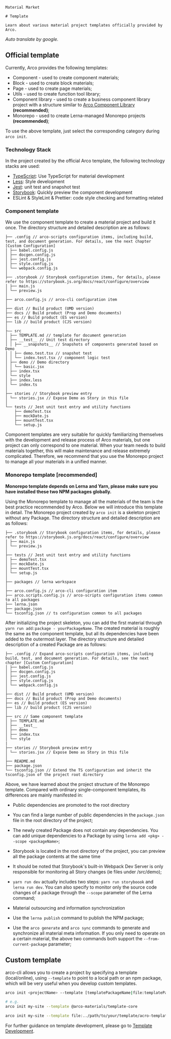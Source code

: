 `````
Material Market

# Template

Learn about various material project templates officially provided by Arco.
`````

*Auto translate by google.*

## Official template

Currently, Arco provides the following templates:

- Component - used to create component materials;
- Block - used to create block materials;
- Page - used to create page materials;
- Utils - used to create function tool library;
- Component library - used to create a business component library project with a structure similar to [Arco Component Library](https://github.com/arco-design/arco-design) **(recommended)**;
- Monorepo - used to create Lerna-managed Monorepo projects **(recommended)**;

To use the above template, just select the corresponding category during `arco init`.

### Technology Stack

In the project created by the official Arco template, the following technology stacks are used:

- [TypeScript](https://www.typescriptlang.org/): Use TypeScript for material development
- [Less](http://lesscss.org/): Style development
- [Jest](https://jestjs.io/): unit test and snapshot test
- [Storybook](https://storybook.js.org/): Quickly preview the component development
- ESLint & StyleLint & Prettier: code style checking and formatting related

### Component template

We use the component template to create a material project and build it once. The directory structure and detailed description are as follows:

```
├── .config // arco-scripts configuration items, including build, test, and document generation. For details, see the next chapter [Custom Configuration]
│ ├── babel.config.js
│ ├── docgen.config.js
│ ├── jest.config.js
│ ├── style.config.js
│ └── webpack.config.js
│
├── .storybook // Storybook configuration items, for details, please refer to https://storybook.js.org/docs/react/configure/overview
│ ├── main.js
│ └── preview.js
│
├── arco.config.js // arco-cli configuration item
│
├── dist // Build product (UMD version)
├── docs // Build product (Prop and Demo documents)
├── es // Build product (ES version)
├── lib // build product (CJS version)
│
├—— src
│ ├── TEMPLATE.md // template for document generation
│ ├── __test__ // Unit test directory
│ │ ├── __snapshots__ // Snapshots of components generated based on Demo
│ │ ├── demo.test.tsx // snapshot test
│ │ └── index.test.tsx // component logic test
│ ├── demo // Demo directory
│ │ └── basic.jsx
│ ├── index.tsx
│ └── style
│ ├── index.less
│ └── index.ts
│
├── stories // Storybook preview entry
│ └── stories.jsx // Expose Demo as Story in this file
│
└── tests // Jest unit test entry and utility functions
    ├── demoTest.tsx
    ├── mockDate.js
    ├── mountTest.tsx
    └── setup.js
```

Component templates are very suitable for quickly familiarizing themselves with the development and release process of Arco materials, but one project can only correspond to one material. When your team needs to build materials together, this will make maintenance and release extremely complicated. Therefore, we recommend that you use the Monorepo project to manage all your materials in a unified manner.

### Monorepo template [recommended]

**Monorepo template depends on Lerna and Yarn, please make sure you have installed these two NPM packages globally.**

Using the Monorepo template to manage all the materials of the team is the best practice recommended by Arco. Below we will introduce this template in detail. The Monorepo project created by `arco init` is a skeleton project without any Package. The directory structure and detailed description are as follows:

```
├── .storybook // Storybook configuration items, for details, please refer to https://storybook.js.org/docs/react/configure/overview
│ ├── main.js
│ └── preview.js
│
├── tests // Jest unit test entry and utility functions
│ ├── demoTest.tsx
│ ├── mockDate.js
│ ├── mountTest.tsx
│ └── setup.js
│
├── packages // lerna workspace
│
├── arco.config.js // arco-cli configuration item
├── arco.scripts.config.js // arco-scripts configuration items common to all packages
├── lerna.json
├── package.json
└── tsconfig.json // ts configuration common to all packages
```

After initializing the project skeleton, you can add the first material through `yarn run add:package - yourPackageName`. The created material is roughly the same as the component template, but all its dependencies have been added to the outermost layer. The directory structure and detailed description of a created Package are as follows:

```
├── .config // Expand arco-scripts configuration items, including build, test, and document generation. For details, see the next chapter [Custom Configuration]
│ ├── babel.config.js
│ ├── docgen.config.js
│ ├── jest.config.js
│ ├── style.config.js
│ └── webpack.config.js
│
├── dist // Build product (UMD version)
├── docs // Build product (Prop and Demo documents)
├── es // Build product (ES version)
├── lib // build product (CJS version)
│
├── src // Same component template
│ ├── TEMPLATE.md
│ ├── __test__
│ ├── demo
│ ├── index.tsx
│ └── style
|
├── stories // Storybook preview entry
│ └── stories.jsx // Expose Demo as Story in this file
│
├── README.md
├── package.json
└── tsconfig.json // Extend the TS configuration and inherit the tsconfig.json of the project root directory
```

Above, we have learned about the project structure of the Monorepo template. Compared with ordinary single-component templates, its differences are mainly manifested in:

- Public dependencies are promoted to the root directory
- You can find a large number of public dependencies in the `package.json` file in the root directory of the project;
- The newly created Package does not contain any dependencies. You can add unique dependencies to a Package by using `lerna add <pkg> --scope <packageName>`;
- Storybook is located in the root directory of the project, you can preview all the package contents at the same time
- It should be noted that Storybook's built-in Webpack Dev Server is only responsible for monitoring all Story changes (ie files under /src/demo);
- `yarn run dev` actually includes two steps: `yarn run storyboook` and `lerna run dev`. You can also specify to monitor only the source code changes of a package through the `--scope` parameter of the Lerna command;

- Material outsourcing and information synchronization
- Use the `lerna publish` command to publish the NPM package;
- Use the `arco generate` and `arco sync` commands to generate and synchronize all material meta information. If you only need to operate on a certain material, the above two commands both support the `--from-current-package` parameter;

## Custom template

arco-cli allows you to create a project by specifying a template (local/online), using `--template` to point to a local path or an npm package, which will be very useful when you develop custom templates.

```bash
arco init <projectName> --template [templatePackageName|file:templatePath]

# e.g.
arco init my-site --template @arco-materials/template-core

arco init my-site --template file:../path/to/your/template/acro-template-site
```

For further guidance on template development, please go to [Template Development](/docs/material/develop-template).
